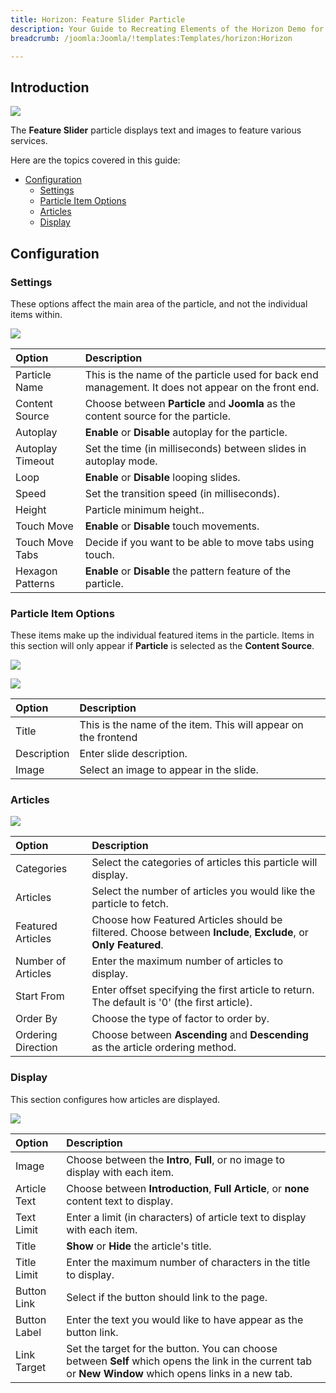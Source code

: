 ```yaml
---
title: Horizon: Feature Slider Particle
description: Your Guide to Recreating Elements of the Horizon Demo for Joomla
breadcrumb: /joomla:Joomla/!templates:Templates/horizon:Horizon

---
```


## Introduction

![](assets/particle_featureslider1.png)

The **Feature Slider** particle displays text and images to feature various services. 

Here are the topics covered in this guide:

- [Configuration](#configuration)
  - [Settings](#settings)
  - [Particle Item Options](#particle-item-options)
  - [Articles](#articles)
  - [Display](#display)

## Configuration

### Settings 

These options affect the main area of the particle, and not the individual items within.

![](assets/particle_featureslider2.png)

| Option           | Description                                                                                         |
| :-----           | :-----                                                                                              |
| Particle Name         | This is the name of the particle used for back end management. It does not appear on the front end.             |
| Content Source        | Choose between **Particle** and **Joomla** as the content source for the particle.                              |
| Autoplay              | **Enable** or **Disable** autoplay for the particle.                                                            |
| Autoplay Timeout      | Set the time (in milliseconds) between slides in autoplay mode.                                                 |
| Loop                  | **Enable** or **Disable** looping slides.                                                                       |
| Speed                 | Set the transition speed (in milliseconds).                                                                     |
| Height                | Particle minimum height..                                                                 |
| Touch Move            | **Enable** or **Disable** touch movements.                                                                      |
| Touch Move Tabs           | Decide if you want to be able to move tabs using touch.                                                                     |
| Hexagon Patterns               | **Enable** or **Disable** the pattern feature of the particle.                                         |


### Particle Item Options

These items make up the individual featured items in the particle. Items in this section will only appear if **Particle** is selected as the **Content Source**.

![](assets/particle_featureslider3.png)

![](assets/particle_featureslider4.png)

| Option                 | Description                                                      |
| :-----                 | :-----                                                           |
| Title             	 | This is the name of the item. This will appear on the frontend |
| Description            	 | Enter slide description. |
| Image                  | Select an image to appear in the slide.                          |

### Articles

![](assets/particle_featureslider5.png)

| Option             | Description                                                                                                     |
| :----------------- | :-------------------------------------------------------------------------------------------------------------- |
| Categories         | Select the categories of articles this particle will display.                                                   |
| Articles           | Select the number of articles you would like the particle to fetch.                                             |
| Featured Articles  | Choose how Featured Articles should be filtered. Choose between **Include**, **Exclude**, or **Only Featured**. |
| Number of Articles | Enter the maximum number of articles to display.                                                                |
| Start From         | Enter offset specifying the first article to return. The default is '0' (the first article).                    |
| Order By           | Choose the type of factor to order by.                                                                          |
| Ordering Direction | Choose between **Ascending** and **Descending** as the article ordering method.                                 |

### Display

This section configures how articles are displayed.

![](assets/particle_featureslider6.png)

| Option       | Description                                                                                        |
| :----------- | :------------------------------------------------------------------------------------------------- |
| Image         | Choose between the **Intro**, **Full**, or no image to display with each item.                      |
| Article Text  | Choose between **Introduction**, **Full Article**, or **none** content text to display.             |
| Text Limit    | Enter a limit (in characters) of article text to display with each item.                            |
| Title         | **Show** or **Hide** the article's title.                                                           |
| Title Limit   | Enter the maximum number of characters in the title to display.                                     |
| Button Link   | Select if the button should link to the page.                                                       |
| Button Label  | Enter the text you would like to have appear as the button link.                                    |
| Link Target   | Set the target for the button. You can choose between **Self** which opens the link in the current tab or **New Window** which opens links in a new tab. |
